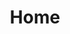 ---
title: Home
documents:
- title: 9 Principles For the Transfer of Wealth
  url: "/docs/9 Principles for the Transfer of Wealth.pdf"
audios:
- title: Part 1 (Before Personal Prophecies)
  url: "/audio/Prophetic Gathering 2018 (Before Personal Prophecies).mp3"
- title: Part 2 (After Personal Prophecies)
  url: "/audio/Prophetic Gathering 2018 (After Personal Prophecies).mp3"
---
